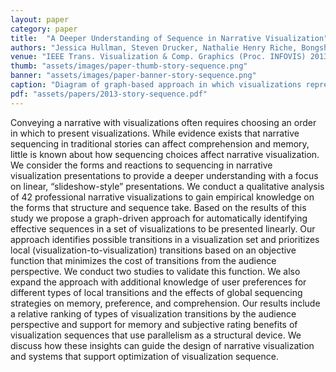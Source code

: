 ```yaml
---
layout: paper
category: paper
title:  "A Deeper Understanding of Sequence in Narrative Visualization"
authors: "Jessica Hullman, Steven Drucker, Nathalie Henry Riche, Bongshin Lee, Danyel Fisher,  Eytan Adar"
venue: "IEEE Trans. Visualization & Comp. Graphics (Proc. INFOVIS) 2013"
thumb: "assets/images/paper-thumb-story-sequence.png"
banner: "assets/images/paper-banner-story-sequence.png"
caption: "Diagram of graph-based approach in which visualizations represent nodes. Edges (possible transitions) are labeled by type and weighted using a cost function and type weightings (denoted by * symbols) corresponding to user preferences."
pdf: "assets/papers/2013-story-sequence.pdf"
---
```


<!-- abstract -->
Conveying a narrative with visualizations often requires choosing an order in which to present visualizations. While evidence exists that narrative sequencing in traditional stories can affect comprehension and memory, little is known about how sequencing choices affect narrative visualization. We consider the forms and reactions to sequencing in narrative visualization presentations to provide a deeper understanding with a focus on linear, “slideshow-style” presentations. We conduct a qualitative analysis of 42 professional narrative visualizations to gain empirical knowledge on the forms that structure and sequence take. Based on the results of this study we propose a graph-driven approach for automatically identifying effective sequences in a set of visualizations to be presented linearly. Our approach identifies possible transitions in a visualization set and prioritizes local (visualization-to-visualization) transitions based on an objective function that minimizes the cost of transitions from the audience perspective. We conduct two studies to validate this function. We also expand the approach with additional knowledge of user preferences for different types of local transitions and the effects of global sequencing strategies on memory, preference, and comprehension. Our results include a relative ranking of types of visualization transitions by the audience perspective and support for memory and subjective rating benefits of visualization sequences that use parallelism as a structural device. We discuss how these insights can guide the design of narrative visualization and systems that support optimization of visualization sequence.
